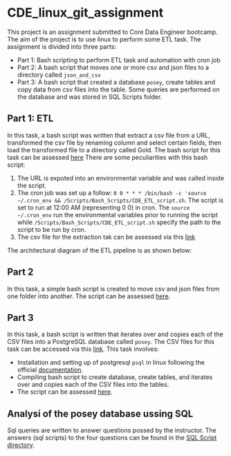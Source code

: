 # CDE_linux_git_assignment

This project is an assignment submitted to Core Data Engineer bootcamp. The aim of the project is to use linux to perform some ETL task. The assignment is divided into three parts:

- Part 1: Bash scripting to perform ETL task and automation with cron job
- Part 2: A bash script that moves one or more csv and json files to a directory called `json_and_csv`
- Part 3: A bash script that created a database `posey`, create tables and copy data from csv files into the table. Some queries are performed on the database and was stored in SQL Scripts folder.

## Part 1: ETL

In this task, a bash script was written that extract a csv file from a URL, transformed the csv file by renaming column and select certain fields, then load the transformed file to a directory called Gold. The bash script for this task can be assessed [here](./Scripts/Bash_Scripts/CDE_ETL_script.sh) There are some peculiarities with this bash script:

1. The URL is expoted into an environmental variable and was called inside the script.
2. The cron job was set up a follow: `0 0 * * * /bin/bash -c 'source ~/.cron_env && /Scripts/Bash_Scripts/CDE_ETL_script.sh`. The script is set to run at 12:00 AM (representing 0 0) in cron. The `source ~/.cron_env` run the environmental variables prior to running the script while `/Scripts/Bash_Scripts/CDE_ETL_script.sh` specify the path to the script to be run by cron.
3. The csv file for the extraction tak can be assessed via this [link](https://www.stats.govt.nz/assets/Uploads/Annual-enterprise-survey/Annual-enterprise-survey-2023-financial-year-provisional/Download-data/annual-enterprise-survey-2023-financial-year-provisional.csv)

The architectural diagram of the ETL pipeline is as shown below:

## Part 2

In this task, a simple bash script is created to move csv and json files from one folder into another. The script can be assessed [here](./Scripts/Bash_Scripts/move_csv_json.sh).

## Part 3

In this task, a bash script is written that iterates over and copies each of the CSV files into a PostgreSQL database called `posey`. The CSV files for this task can be accessed via this [link](https://github.com/jdbarillas/parchposey/tree/master/data-raw). This task involves:

- Installation and setting up of postgresql `psql` in linux following the official [documentation](https://documentation.ubuntu.com/server/how-to/databases/install-postgresql/).
- Compiling bash script to create database, create tables, and iterates over and copies each of the CSV files into the tables.
- The script can be assessed [here](./Scripts/Bash_Scripts/parch_and_posey.sh).

## Analysi of the posey database ussing SQL

Sql queries are written to answer questions possed by the instructor. The answers (sql scripts) to the four questions can be found in the [SQL Script directory](./Scripts/SQL_Scripts/).
